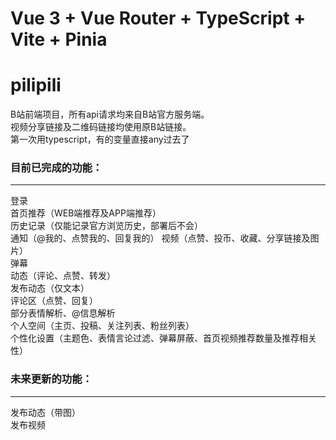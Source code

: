# Vue 3 + Vue Router + TypeScript + Vite + Pinia

# pilipili

B站前端项目，所有api请求均来自B站官方服务端。  
视频分享链接及二维码链接均使用原B站链接。  
第一次用typescript，有的变量直接any过去了

### 目前已完成的功能：  
- - -
登录  
首页推荐（WEB端推荐及APP端推荐）  
历史记录（仅能记录官方浏览历史，部署后不会）  
通知（@我的、点赞我的、回复我的）
视频（点赞、投币、收藏、分享链接及图片）  
弹幕  
动态（评论、点赞、转发）  
发布动态（仅文本）  
评论区（点赞、回复）  
部分表情解析、@信息解析  
个人空间（主页、投稿、关注列表、粉丝列表）  
个性化设置（主题色、表情言论过滤、弹幕屏蔽、首页视频推荐数量及推荐相关性）  

### 未来更新的功能：  
- - -
发布动态（带图）  
发布视频  
